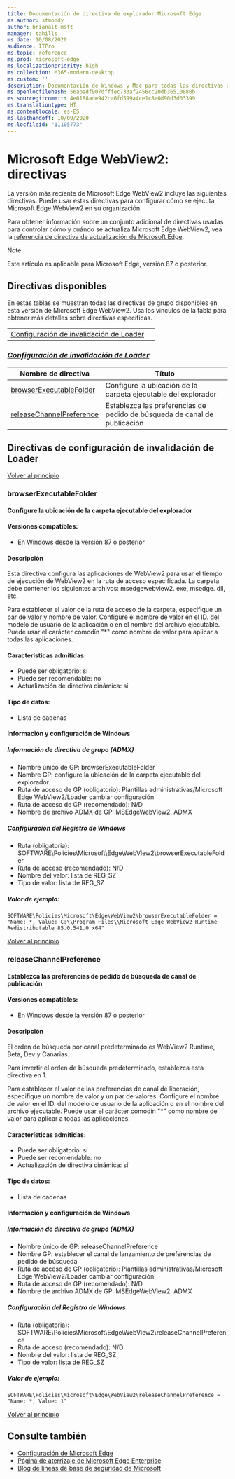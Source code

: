 ```yaml
---
title: Documentación de directiva de explorador Microsoft Edge
ms.author: stmoody
author: brianalt-msft
manager: tahills
ms.date: 10/08/2020
audience: ITPro
ms.topic: reference
ms.prod: microsoft-edge
ms.localizationpriority: high
ms.collection: M365-modern-desktop
ms.custom: ''
description: Documentación de Windows y Mac para todas las directivas admitidas por Explorador Microsoft Edge
ms.openlocfilehash: 56abadf907dfffec733af2456cc20db36510880b
ms.sourcegitcommit: 4e6188ade942ca6fd599a4ce1c8e0d90d3d03399
ms.translationtype: HT
ms.contentlocale: es-ES
ms.lasthandoff: 10/09/2020
ms.locfileid: "11105773"
---
```

# Microsoft Edge WebView2: directivas

La versión más reciente de Microsoft Edge WebView2 incluye las siguientes directivas. Puede usar estas directivas para configurar cómo se ejecuta Microsoft Edge WebView2 en su organización.

Para obtener información sobre un conjunto adicional de directivas usadas para controlar cómo y cuándo se actualiza Microsoft Edge WebView2, vea la [referencia de directiva de actualización de Microsoft Edge](microsoft-edge-update-policies.md).

> [!NOTE]
> Este artículo es aplicable para Microsoft Edge, versión 87 o posterior.

## Directivas disponibles
En estas tablas se muestran todas las directivas de grupo disponibles en esta versión de Microsoft Edge WebView2. Usa los vínculos de la tabla para obtener más detalles sobre directivas específicas.

|||
|-|-|
|[Configuración de invalidación de Loader](#loader-override-settings)|

### [*Configuración de invalidación de Loader*](#loader-override-settings-policies)
|Nombre de directiva|Título|
|-|-|
|[browserExecutableFolder](#browserexecutablefolder)|Configure la ubicación de la carpeta ejecutable del explorador|
|[releaseChannelPreference](#releasechannelpreference)|Establezca las preferencias de pedido de búsqueda de canal de publicación|




  ## Directivas de configuración de invalidación de Loader

  [Volver al principio](#microsoft-edge-webview2---policies)

  ### browserExecutableFolder
  #### Configure la ubicación de la carpeta ejecutable del explorador
  
  
  #### Versiones compatibles:
  - En Windows desde la versión 87 o posterior

  #### Descripción
  Esta directiva configura las aplicaciones de WebView2 para usar el tiempo de ejecución de WebView2 en la ruta de acceso especificada. La carpeta debe contener los siguientes archivos: msedgewebview2. exe, msedge. dll, etc.

Para establecer el valor de la ruta de acceso de la carpeta, especifique un par de valor y nombre de valor. Configure el nombre de valor en el ID. del modelo de usuario de la aplicación o en el nombre del archivo ejecutable. Puede usar el carácter comodín "*" como nombre de valor para aplicar a todas las aplicaciones.

  #### Características admitidas:
  - Puede ser obligatorio: sí
  - Puede ser recomendable: no
  - Actualización de directiva dinámica: sí

  #### Tipo de datos:
  - Lista de cadenas

  #### Información y configuración de Windows
  ##### Información de directiva de grupo (ADMX)
  - Nombre único de GP: browserExecutableFolder
  - Nombre GP: configure la ubicación de la carpeta ejecutable del explorador.
  - Ruta de acceso de GP (obligatorio): Plantillas administrativas/Microsoft Edge WebView2/Loader cambiar configuración
  - Ruta de acceso de GP (recomendado): N/D
  - Nombre de archivo ADMX de GP: MSEdgeWebView2. ADMX
  ##### Configuración del Registro de Windows
  - Ruta (obligatoria): SOFTWARE\Policies\Microsoft\Edge\WebView2\browserExecutableFolder
  - Ruta de acceso (recomendado): N/D
  - Nombre del valor: lista de REG_SZ
  - Tipo de valor: lista de REG_SZ
  ##### Valor de ejemplo:
```
SOFTWARE\Policies\Microsoft\Edge\WebView2\browserExecutableFolder = "Name: *, Value: C:\\Program Files\\Microsoft Edge WebView2 Runtime Redistributable 85.0.541.0 x64"

```


  

  [Volver al principio](#microsoft-edge-webview2---policies)

  ### releaseChannelPreference
  #### Establezca las preferencias de pedido de búsqueda de canal de publicación
  
  
  #### Versiones compatibles:
  - En Windows desde la versión 87 o posterior

  #### Descripción
  El orden de búsqueda por canal predeterminado es WebView2 Runtime, Beta, Dev y Canarias.

Para invertir el orden de búsqueda predeterminado, establezca esta directiva en 1.

Para establecer el valor de las preferencias de canal de liberación, especifique un nombre de valor y un par de valores. Configure el nombre de valor en el ID. del modelo de usuario de la aplicación o en el nombre del archivo ejecutable. Puede usar el carácter comodín "*" como nombre de valor para aplicar a todas las aplicaciones.

  #### Características admitidas:
  - Puede ser obligatorio: sí
  - Puede ser recomendable: no
  - Actualización de directiva dinámica: sí

  #### Tipo de datos:
  - Lista de cadenas

  #### Información y configuración de Windows
  ##### Información de directiva de grupo (ADMX)
  - Nombre único de GP: releaseChannelPreference
  - Nombre GP: establecer el canal de lanzamiento de preferencias de pedido de búsqueda
  - Ruta de acceso de GP (obligatorio): Plantillas administrativas/Microsoft Edge WebView2/Loader cambiar configuración
  - Ruta de acceso de GP (recomendado): N/D
  - Nombre de archivo ADMX de GP: MSEdgeWebView2. ADMX
  ##### Configuración del Registro de Windows
  - Ruta (obligatoria): SOFTWARE\Policies\Microsoft\Edge\WebView2\releaseChannelPreference
  - Ruta de acceso (recomendado): N/D
  - Nombre del valor: lista de REG_SZ
  - Tipo de valor: lista de REG_SZ
  ##### Valor de ejemplo:
```
SOFTWARE\Policies\Microsoft\Edge\WebView2\releaseChannelPreference = "Name: *, Value: 1"

```


  

  [Volver al principio](#microsoft-edge-webview2---policies)


## Consulte también
- [Configuración de Microsoft Edge](configure-microsoft-edge.md)
- [Página de aterrizaje de Microsoft Edge Enterprise](https://aka.ms/EdgeEnterprise)
- [Blog de líneas de base de seguridad de Microsoft](https://techcommunity.microsoft.com/t5/microsoft-security-baselines/bg-p/Microsoft-Security-Baselines)